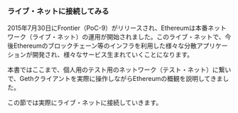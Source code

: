 ### ライブ・ネットに接続してみる

2015年7月30日にFrontier（PoC-9）がリリースされ、Ethereumは本番ネットワーク（ライブ・ネット）の運用が開始されました。このライブ・ネットで、今後Ethereumのブロックチェーン等のインフラを利用した様々な分散アプリケーションが開発され、様々なサービス生まれていくことになります。

本書ではここまで、個人用のテスト用のネットワーク（テスト・ネット）に繋いで、Gethクライアントを実際に操作しながらEthereumの概観を説明してきました。

この節では実際にライブ・ネットに接続していきます。


